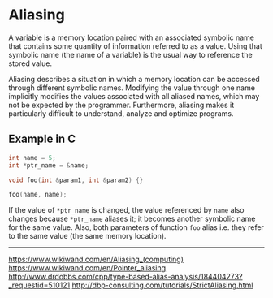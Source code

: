 # Aliasing

A variable is a memory location paired with an associated symbolic name that contains some quantity of information referred to as a value. Using that symbolic name (the name of a variable) is the usual way to reference the stored value.

Aliasing describes a situation in which a memory location can be accessed through different symbolic names. Modifying the value through one name implicitly modifies the values associated with all aliased names, which may not be expected by the programmer. Furthermore, aliasing makes it particularly difficult to understand, analyze and optimize programs.


## Example in C

```c
int name = 5;
int *ptr_name = &name;

void foo(int &param1, int &param2) {}

foo(name, name);
```

If the value of `*ptr_name` is changed, the value referenced by `name` also changes because `*ptr_name` aliases it; it becomes another symbolic name for the same value. Also, both parameters of function `foo` alias i.e. they refer to the same value (the same memory location).




---
https://www.wikiwand.com/en/Aliasing_(computing)
https://www.wikiwand.com/en/Pointer_aliasing
http://www.drdobbs.com/cpp/type-based-alias-analysis/184404273?_requestid=510121
http://dbp-consulting.com/tutorials/StrictAliasing.html

